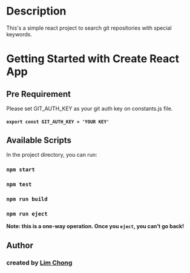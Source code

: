 # Description
This's a simple react project to search git repositories with special keywords.

# Getting Started with Create React App

## Pre Requirement 

Please set GIT_AUTH_KEY as your git auth key on constants.js file.
#### `export const GIT_AUTH_KEY = 'YOUR KEY'`

## Available Scripts

In the project directory, you can run:

### `npm start`
### `npm test`
### `npm run build`
### `npm run eject`

**Note: this is a one-way operation. Once you `eject`, you can’t go back!**

## Author
### created by [Lim Chong](https://github.com/Lovely-Thing) 
